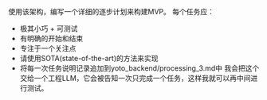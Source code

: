 使用该架构，编写一个详细的逐步计划来构建MVP。
每个任务应：
- 极其小巧 + 可测试
- 有明确的开始和结束
- 专注于一个关注点
- 请使用SOTA(state-of-the-art)的方法来实现
- 将每一次任务说明记录追加到yoto_backend/processing_3.md中
我会把这个交给一个工程LLM，它会被告知一次只完成一个任务，这样我就可以再中间进行测试。
<!-- 编码协议
- 编码说明
- 编写绝对最少的必需代码
- 没有重大变化
- 无无关编辑 
- 专注当前任务
- 使代码精确、模块化|、测试化
- 不要破坏功能
- 如果我需要做任何事情，请明确告诉我 -->